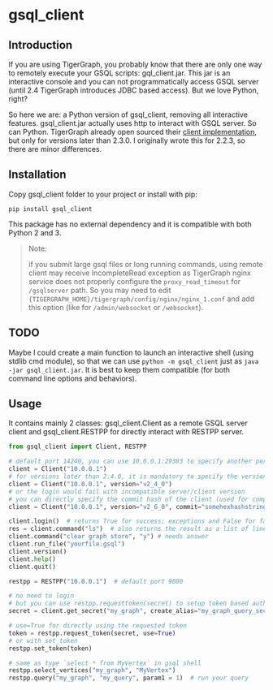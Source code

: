 # gsql_client

## Introduction

If you are using TigerGraph, you probably know that there are only one way to remotely execute
 your GSQL scripts: gql_client.jar. This jar is an interactive console and you can not programmatically
 access GSQL server (until 2.4 TigerGraph introduces JDBC based access). But we love Python,
 right?

So here we are: a Python version of gsql_client, removing all interactive features. gsql_client.jar
actually uses http to interact with GSQL server. So can Python. TigerGraph already open sourced their
[client implementation](https://github.com/tigergraph/ecosys/tree/master/clients/com/tigergraph), but only
for versions later than 2.3.0. I originally wrote this for 2.2.3, so there are minor differences.
 
## Installation

Copy gsql_client folder to your project or install with pip:

```shell script
pip install gsql_client
```

This package has no external dependency and it is compatible with both Python 2 and 3.
 
> Note:
>
> if you submit large gsql files or long running commands, using remote client may receive
> IncompleteRead exception as TigerGraph nginx service does not properly configure the `proxy_read_timeout`
> for `/gsqlserver` path. So you may need to edit `{TIGERGRAPH_HOME}/tigergraph/config/nginx/nginx_1.conf`
> and add this option (like for `/admin/websocket` or `/websocket`).

## TODO

Maybe I could create a main function to launch an interactive shell (using stdlib cmd module), so that
we can use `python -m gsql_client` just as `java -jar gsql_client.jar`. It is best to keep them compatible
(for both command line options and behaviors).

## Usage

It contains mainly 2 classes: gsql_client.Client as a remote GSQL server client and
gsql_client.RESTPP for directly interact with RESTPP server.

```python
from gsql_client import Client, RESTPP

# default port 14240, you can use 10.0.0.1:29383 to specify another port
client = Client("10.0.0.1")
# for versions later than 2.4.0, it is mandatory to specify the version like this:
client = Client("10.0.0.1", version="v2_4_0")
# or the login would fail with incompatible server/client version
# you can directly specify the commit hash of the client (used for compatibility check) by:
client = Client("10.0.0.1", version="v2_6_0", commit="somehexhashstring")

client.login()  # returns True for success; exceptions and False for failure
res = client.command("ls")  # also returns the result as a list of lines
client.command("clear graph store", "y") # needs answer
client.run_file("yourfile.gsql")
client.version()
client.help()
client.quit()

restpp = RESTPP("10.0.0.1")  # default port 9000

# no need to login
# but you can use restpp.requesttoken(secret) to setup token based authentication:
secret = client.get_secret("my_graph", create_alias="my_graph_query_secret")

# use=True for directly using the requested token
token = restpp.request_token(secret, use=True)
# or with set_token
restpp.set_token(token)

# same as type `select * from MyVertex` in gsql shell
restpp.select_vertices("my_graph", "MyVertex")
restpp.query("my_graph", "my_query", param1 = 1)  # run your query
```